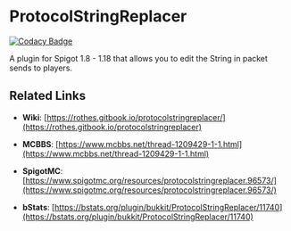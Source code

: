 # ProtocolStringReplacer

[![Codacy Badge](https://api.codacy.com/project/badge/Grade/10b4b7cb53d34e8289d708fa3a5e3caf)](https://app.codacy.com/gh/Rothes/ProtocolStringReplacer?utm_source=github.com&utm_medium=referral&utm_content=Rothes/ProtocolStringReplacer&utm_campaign=Badge_Grade_Settings)

A plugin for Spigot 1.8 - 1.18 that allows you to edit the String in packet sends to players.

## Related Links

*   **Wiki**:
[https://rothes.gitbook.io/protocolstringreplacer/](https://rothes.gitbook.io/protocolstringreplacer)

*   **MCBBS**:
[https://www.mcbbs.net/thread-1209429-1-1.html](https://www.mcbbs.net/thread-1209429-1-1.html)

*   **SpigotMC**:
[https://www.spigotmc.org/resources/protocolstringreplacer.96573/](https://www.spigotmc.org/resources/protocolstringreplacer.96573/)

*   **bStats**:
[https://bstats.org/plugin/bukkit/ProtocolStringReplacer/11740](https://bstats.org/plugin/bukkit/ProtocolStringReplacer/11740)
